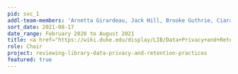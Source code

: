 ```yaml
---
pid: svc_1
addl-team-members: 'Arnetta Girardeau, Jack Hill, Brooke Guthrie, Ciara Healy, Shadae Gatlin, Abby Wickes, Tim McGeary (ex officio)'
sort_date: 2021-08-17
date_range: February 2020 to August 2021
title: <a href="https://wiki.duke.edu/display/LIB/Data+Privacy+and+Retention+Task+Force">Data Privacy and Retention Task Force</a>
role: Chair
project: reviewing-library-data-privacy-and-retention-practices
featured: true
---
```

